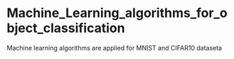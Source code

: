 # Machine_Learning_algorithms_for_object_classification
Machine learning algorithms are applied for MNIST and CIFAR10 dataseta
